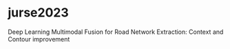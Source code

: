# jurse2023
Deep Learning Multimodal Fusion for Road Network Extraction: Context and Contour improvement
